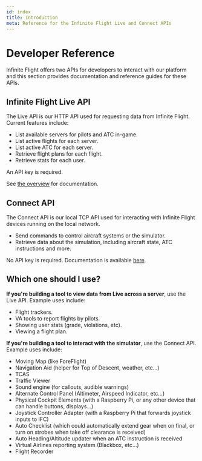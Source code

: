 ```yaml
---
id: index
title: Introduction
meta: Reference for the Infinite Flight Live and Connect APIs
---
```


# Developer Reference

Infinite Flight offers two APIs for developers to interact with our platform and this section provides documentation and reference guides for these APIs.



## Infinite Flight Live API

The Live API is our HTTP API used for requesting data from Infinite Flight. Current features include:

- List available servers for pilots and ATC in-game.
- List active flights for each server.
- List active ATC for each server.
- Retrieve flight plans for each flight.
- Retrieve stats for each user.

An API key is required.

See [the overview](/guide/developer-reference/live-api/overview) for documentation.



## Connect API

The Connect API is our local TCP API used for interacting with Infinite Flight devices running on the local network.

- Send commands to control aircraft systems or the simulator.
- Retrieve data about the simulation, including aircraft state, ATC instructions and more.

No API key is required. Documentation is available [here](/guide/developer-reference/connect-api/overview).



## Which one should I use?

**If you're building a tool to view data from Live across a server**, use the Live API. Example uses include:

- Flight trackers.
- VA tools to report flights by pilots.
- Showing user stats (grade, violations, etc).
- Viewing a flight plan.

**If you're building a tool to interact with the simulator**, use the Connect API. Example uses include:

- Moving Map (like ForeFlight)
- Navigation Aid (helper for Top of Descent, weather, etc…)
- TCAS
- Traffic Viewer
- Sound engine (for callouts, audible warnings)
- Alternate Control Panel (Altimeter, Airspeed Indicator, etc…)
- Physical Cockpit Elements (with a Raspberry Pi, or any other device that can handle buttons, displays…)
- Joystick Controller Adapter (with a Raspberry Pi that forwards joystick inputs to IFC)
- Auto Checklist (which could automatically extend gear when on final, or turn on strobes when take off clearance is received)
- Auto Heading/Altitude updater when an ATC instruction is received
- Virtual Airlines reporting system (Blackbox, etc…)
- Flight Recorder